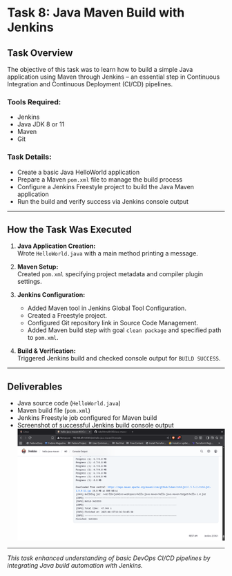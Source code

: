 # Task 8: Java Maven Build with Jenkins

## Task Overview

The objective of this task was to learn how to build a simple Java application using Maven through Jenkins – an essential step in Continuous Integration and Continuous Deployment (CI/CD) pipelines.

### Tools Required:
- Jenkins
- Java JDK 8 or 11
- Maven
- Git

### Task Details:
- Create a basic Java HelloWorld application
- Prepare a Maven `pom.xml` file to manage the build process
- Configure a Jenkins Freestyle project to build the Java Maven application
- Run the build and verify success via Jenkins console output

---

## How the Task Was Executed

1. **Java Application Creation:**  
   Wrote `HelloWorld.java` with a main method printing a message.

2. **Maven Setup:**  
   Created `pom.xml` specifying project metadata and compiler plugin settings.

3. **Jenkins Configuration:**  
   - Added Maven tool in Jenkins Global Tool Configuration.  
   - Created a Freestyle project.  
   - Configured Git repository link in Source Code Management.  
   - Added Maven build step with goal `clean package` and specified path to `pom.xml`.

4. **Build & Verification:**  
   Triggered Jenkins build and checked console output for `BUILD SUCCESS`.

---

## Deliverables

- Java source code (`HelloWorld.java`)
- Maven build file (`pom.xml`)
- Jenkins Freestyle job configured for Maven build
- Screenshot of successful Jenkins build console output
![Build-Success](screenshots/build-success)


---

*This task enhanced understanding of basic DevOps CI/CD pipelines by integrating Java build automation with Jenkins.*


